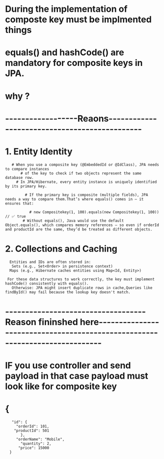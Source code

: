 # During the implementation of composte key must be implmented things

# equals() and hashCode() are mandatory for composite keys in JPA.
 # why ?

#  ------------------Reaons----------------------------------------------

 # 1. Entity Identity
       # When you use a composite key (@EmbeddedId or @IdClass), JPA needs to compare instances 
           # of the key to check if two objects represent the same database row.
         # In JPA/Hibernate, every entity instance is uniquely identified by its primary key.

             # If the primary key is composite (multiple fields), JPA needs a way to compare them.That’s where equals() comes in — it ensures that:

               # new Compositekey(1, 100).equals(new Compositekey(1, 100)) // ✅ true
            # Without equals(), Java would use the default Object.equals(), which compares memory references — so even if orderId and productId are the same, they’d be treated as different objects.

# 2.  Collections and Caching
      Entities and IDs are often stored in:
       Sets (e.g., Set<Order> in persistence context)
      Maps (e.g., Hibernate caches entities using Map<Id, Entity>)

     For these data structures to work correctly, the key must implement hashCode() consistently with equals().
       Otherwise: JPA might insert duplicate rows in cache,Queries like findById() may fail because the lookup key doesn't match.
# ----------------------------------- Reason fininshed here-----------------------------------------------------------------------------

# IF you use controller and send payload in that case payload must look like for composite key
#   {
       "id": {
         "orderId": 101,
        "productId": 501
           },
         "orderName": "Mobile",
           "quantity": 2,
          "price": 15000
      }
